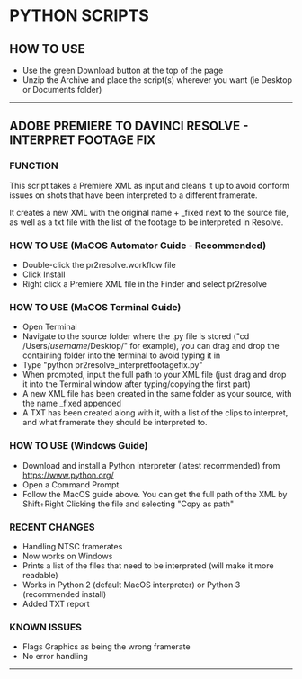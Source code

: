 # PYTHON SCRIPTS

## HOW TO USE
- Use the green Download button at the top of the page
- Unzip the Archive and place the script(s) wherever you want (ie Desktop or Documents folder)

---

## ADOBE PREMIERE TO DAVINCI RESOLVE - INTERPRET FOOTAGE FIX
### FUNCTION
This script takes a Premiere XML as input and cleans it up to avoid conform issues on shots that have been interpreted to a different framerate.

It creates a new XML with the original name + _fixed next to the source file, as well as a txt file with the list of the footage to be interpreted in Resolve.

### HOW TO USE (MaCOS Automator Guide - Recommended)
- Double-click the pr2resolve.workflow file
- Click Install
- Right click a Premiere XML file in the Finder and select pr2resolve


### HOW TO USE (MaCOS Terminal Guide)
- Open Terminal
- Navigate to the source folder where the .py file is stored ("cd /Users/*username*/Desktop/" for example), you can drag and drop the containing folder into the terminal to avoid typing it in
- Type "python pr2resolve_interpretfootagefix.py"
- When prompted, input the full path to your XML file (just drag and drop it into the Terminal window after typing/copying the first part)
- A new XML file has been created in the same folder as your source, with the name _fixed appended
- A TXT has been created along with it, with a list of the clips to interpret, and what framerate they should be interpreted to.

### HOW TO USE (Windows Guide)
- Download and install a Python interpreter (latest recommended) from https://www.python.org/
- Open a Command Prompt
- Follow the MacOS guide above. You can get the full path of the XML by Shift+Right Clicking the file and selecting "Copy as path"

### RECENT CHANGES
- Handling NTSC framerates
- Now works on Windows
- Prints a list of the files that need to be interpreted (will make it more readable)
- Works in Python 2 (default MacOS interpreter) or Python 3 (recommended install)
- Added TXT report

### KNOWN ISSUES
- Flags Graphics as being the wrong framerate
- No error handling

---